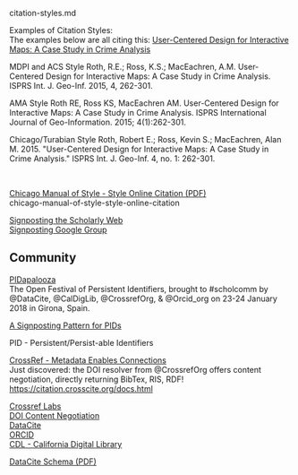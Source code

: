 citation-styles.md

Examples of Citation Styles:  
The examples below are all citing this: 
[User-Centered Design for Interactive Maps: A Case Study in Crime Analysis](http://www.mdpi.com/2220-9964/4/1/262)  


MDPI and ACS Style
Roth, R.E.; Ross, K.S.; MacEachren, A.M.	User-Centered Design for Interactive Maps: A Case Study in Crime Analysis. ISPRS Int. J. Geo-Inf. 2015, 4, 262-301.

AMA Style
Roth RE, Ross KS, MacEachren AM. User-Centered Design for Interactive Maps: A Case Study in Crime Analysis. ISPRS International Journal of Geo-Information. 2015; 4(1):262-301.

Chicago/Turabian Style
Roth, Robert E.; Ross, Kevin S.; MacEachren, Alan M.	2015. "User-Centered Design for Interactive Maps: A Case Study in Crime Analysis." ISPRS Int. J. Geo-Inf. 4, no. 1: 262-301.

<br />

[Chicago Manual of Style - Style Online Citation (PDF)](https://www.tacoma.uw.edu/sites/default/files/global/documents/library/chicago_manual_of_style_-_online_citations.pdf)  
chicago-manual-of-style-style-online-citation

[Signposting the Scholarly Web](http://signposting.org/)  
[Signposting Google Group](https://groups.google.com/forum/#!forum/signposting)  


## Community  
[PIDapalooza](https://pidapalooza.org/)  
The Open Festival of Persistent Identifiers, brought to #scholcomm by @DataCite, @CalDigLib, @CrossrefOrg, & @Orcid_org on 23-24 January 2018 in Girona, Spain.

[A Signposting Pattern for PIDs](https://www.slideshare.net/hvdsomp/pid-signposting-pattern)  


PID - Persistent/Persist-able Identifiers


[CrossRef - Metadata Enables Connections](https://www.crossref.org/)  
Just discovered: the DOI resolver from @CrossrefOrg offers content negotiation, directly returning BibTex, RIS, RDF! https://citation.crosscite.org/docs.html 


[Crossref Labs](https://www.crossref.org/labs/)  
[DOI Content Negotiation](https://citation.crosscite.org/docs.html)  
[DataCite](https://www.datacite.org/)  
[ORCID](https://orcid.org/)  
[CDL - California Digital Library](http://www.cdlib.org/)  






[DataCite Schema (PDF)](https://schema.datacite.org/meta/kernel-4.0/doc/DataCite-MetadataKernel_v4.0.pdf)  
